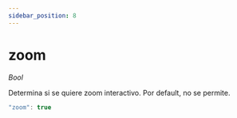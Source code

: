 ```yaml
---
sidebar_position: 8
---
```


# zoom

*Bool*

Determina si se quiere zoom interactivo. Por default, no se permite.

```js
"zoom": true
```
